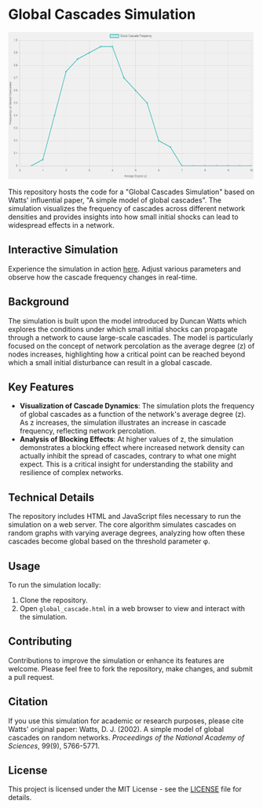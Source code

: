 # Global Cascades Simulation

<img src="./Simulation.png" width="500" height="300">

This repository hosts the code for a "Global Cascades Simulation" based on Watts' influential paper, "A simple model of global cascades". The simulation visualizes the frequency of cascades across different network densities and provides insights into how small initial shocks can lead to widespread effects in a network.

## Interactive Simulation
Experience the simulation in action [here](http://galenwilkerson.github.io/global_cascade.html). Adjust various parameters and observe how the cascade frequency changes in real-time.

## Background
The simulation is built upon the model introduced by Duncan Watts which explores the conditions under which small initial shocks can propagate through a network to cause large-scale cascades. The model is particularly focused on the concept of network percolation as the average degree (z) of nodes increases, highlighting how a critical point can be reached beyond which a small initial disturbance can result in a global cascade.

## Key Features
- **Visualization of Cascade Dynamics**: The simulation plots the frequency of global cascades as a function of the network's average degree (z). As z increases, the simulation illustrates an increase in cascade frequency, reflecting network percolation.
- **Analysis of Blocking Effects**: At higher values of z, the simulation demonstrates a blocking effect where increased network density can actually inhibit the spread of cascades, contrary to what one might expect. This is a critical insight for understanding the stability and resilience of complex networks.

## Technical Details
The repository includes HTML and JavaScript files necessary to run the simulation on a web server. The core algorithm simulates cascades on random graphs with varying average degrees, analyzing how often these cascades become global based on the threshold parameter φ.

## Usage
To run the simulation locally:
1. Clone the repository.
2. Open `global_cascade.html` in a web browser to view and interact with the simulation.

## Contributing
Contributions to improve the simulation or enhance its features are welcome. Please feel free to fork the repository, make changes, and submit a pull request.

## Citation
If you use this simulation for academic or research purposes, please cite Watts' original paper:
Watts, D. J. (2002). A simple model of global cascades on random networks. *Proceedings of the National Academy of Sciences*, 99(9), 5766-5771.

## License
This project is licensed under the MIT License - see the [LICENSE](LICENSE.md) file for details.
